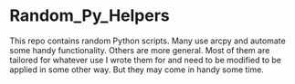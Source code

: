 # Random_Py_Helpers
This repo contains random Python scripts.  Many use arcpy and automate some handy functionality.  Others are more general.  Most of them are tailored for whatever use I wrote them for and need to be modified to be applied in some other way.  But they may come in handy some time.
